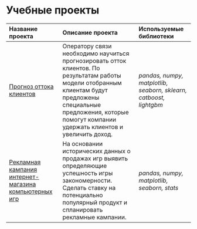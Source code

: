 # Учебные проекты 

| Название проекта | Описание проекта | Используемые библиотеки | 
| :---------------------- | :---------------------- | :---------------------- |
| [Прогноз оттока клиентов](Финальный_проект) | Оператору связи необходимо научиться прогнозировать отток клиентов. По результатам работы модели отобранным клиентам будут предложены специальные предложения, которые помогут компании удержать клиентов и увеличить доход.| *pandas, numpy, matplotlib, seaborn, sklearn, catboost, lightgbm* |
| [Рекламная кампания интернет-магазина компьютерных игр](Интернет-магазин_игр) | На основании исторических данных о продажах игр выявить определяющие успешность игры закономерности. Сделать ставку на потенциально популярный продукт и спланировать рекламные кампании.| *pandas, numpy, matplotlib, seaborn, stats* |
<!---
daria-fm/daria-fm is a ✨ special ✨ repository because its `README.md` (this file) appears on your GitHub profile.
You can click the Preview link to take a look at your changes.
--->
